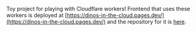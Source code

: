 Toy project for playing with Cloudflare workers! Frontend that uses these workers is deployed at [https://dinos-in-the-cloud.pages.dev/](https://dinos-in-the-cloud.pages.dev/) and the repository for it is [here](https://github.com/Doverstav/dinos-in-the-cloud).
